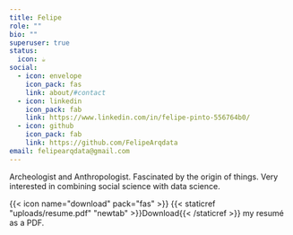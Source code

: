 ```yaml
---
title: Felipe
role: ""
bio: ""
superuser: true
status:
  icon: ☕️
social:
  - icon: envelope
    icon_pack: fas
    link: about/#contact
  - icon: linkedin
    icon_pack: fab
    link: https://www.linkedin.com/in/felipe-pinto-556764b0/
  - icon: github
    icon_pack: fab
    link: https://github.com/FelipeArqdata
email: felipearqdata@gmail.com
---
```

<!--StartFragment-->

Archeologist and Anthropologist. Fascinated by the origin of things. Very interested in combining social science with data science.

<!--EndFragment-->

{{< icon name="download" pack="fas" >}} {{< staticref "uploads/resume.pdf" "newtab" >}}Download{{< /staticref >}} my resumé as a PDF.